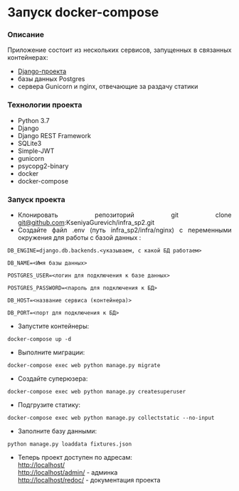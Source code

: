 # Запуск docker-compose

<div align="justify">

### Описание

Приложение состоит из нескольких сервисов, запущенных в связанных контейнерах:
- [Django-проекта](https://github.com/KseniyaGurevich/api_yamdb)
- базы данных Postgres
- сервера Gunicorn и nginx, отвечающие за раздачу статики

### Технологии проекта
- Python 3.7
- Django
- Django REST Framework
- SQLite3
- Simple-JWT
- gunicorn
- psycopg2-binary
- docker
- docker-compose

### Запуск проекта
- Клонировать репозиторий git clone git@github.com:KseniyaGurevich/infra_sp2.git
- Создайте файл .env (путь infra_sp2/infra/nginx) с переменными окружения для работы с базой данных :
```
DB_ENGINE=django.db.backends.<указываем, с какой БД работаем> 

DB_NAME=<Имя базы данных> 

POSTGRES_USER=<логин для подключения к базе данных>

POSTGRES_PASSWORD=<пароль для подключения к БД>

DB_HOST=<название сервиса (контейнера)>

DB_PORT=<порт для подключения к БД>
```
- Запустите контейнеры:
```
docker-compose up -d
```
- Выполните миграции:
```
docker-compose exec web python manage.py migrate
```
- Создайте суперюзера:
```
docker-compose exec web python manage.py createsuperuser
```
- Подгрузите статику:
```
docker-compose exec web python manage.py collectstatic --no-input
```
- Заполните базу данными:
```
python manage.py loaddata fixtures.json
```
- Теперь проект доступен по адресам:
<br> [http://localhost/](http://localhost/)
<br>[http://localhost/admin/]( http://localhost/admin) - админка
<br>[http://localhost/redoc/](http://localhost/redoc/) - документация проекта

</div>
